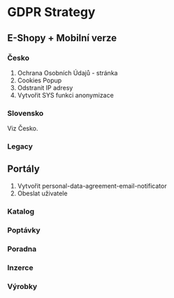 # GDPR Strategy

## E-Shopy + Mobilní verze

### Česko 

1. Ochrana Osobních Údajů - stránka
1. Cookies Popup 
1. Odstranit IP adresy
1. Vytvořit SYS funkci anonymizace

### Slovensko

Viz Česko.

### Legacy

## Portály

1. Vytvořit personal-data-agreement-email-notificator
1. Obeslat uživatele

### Katalog
### Poptávky
### Poradna
### Inzerce
### Výrobky
